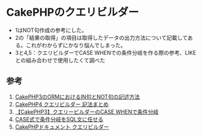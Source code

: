 # CakePHPのクエリビルダー

- 1はNOT句作成の参考にした。
- 2の「結果の取得」の項目は取得したデータの出力方法について記載してある。これがわからずにかなり悩んでしまった。
- 3と4,5：クエリビルダーでCASE WHENでの条件分岐を作る際の参考、LIKEとの組み合わせで使用したくて調べた




## 参考
1. [CakePHP3のORMにおけるIN句とNOT句の記述方法](https://qiita.com/morisuke/items/e466d2ab360ab5646e9a)
2. [CakePHP4 クエリビルダー 記法まとめ](https://qiita.com/y231/items/5dab141442f24d04474a)
3. [【CakePHP3】クエリービルダーのCASE WHENで条件分岐](https://qiita.com/n0te25e1f/items/846c9894ab30790b92c2)
4. [CASE式で条件分岐をSQL文に任せる](https://qiita.com/sfp_waterwalker/items/acc7f95f6ab5aa5412f3#住所フィールドに都道府県名が含まれていたときにバラして都道府県番号に変換する)
5. [CakePHPドキュメント クエリビルダー](https://book.cakephp.org/3/ja/orm/query-builder.html)
